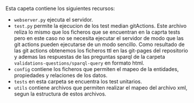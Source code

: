 Esta capeta contiene los siguientes recursos: 
* `webserver.py`  ejecuta el servidor. 
* `test.py`  permite la ejecucion de los test median gitActions. Este archivo reliza lo mismo que los ficheros que se encuentran en la caprta tests pero en este caso no se necesita ejecutar el servidor de modo que las git actions pueden ejecutarse de un modo sencillo.  Como resultado de las git actions obtenemos los ficheros ttl en las git-pages del repositorio y ademas las respuestas de las preguntas sparql de la carpeta `validations-questions/sparql-query` en formato html. 
* `config` contiene los ficheros que permiten el mapeo de la entidades, propiedades y relaciones de los datos. 
* `tests` en esta carpeta se encuentra los test unitarios. 
* `utils` contiene archivos que permiten realizar el mapeo del archivo xml, segun la estructura de estos archivos. 
